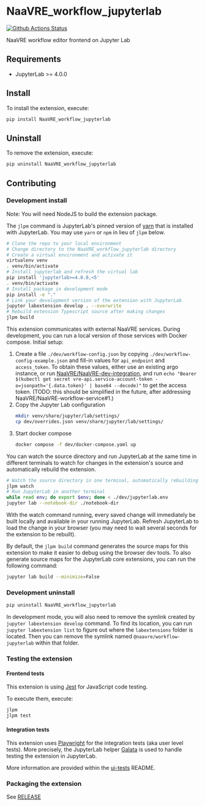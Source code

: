 # NaaVRE_workflow_jupyterlab

[![Github Actions Status](https://github.com/NaaVRE/NaaVRE-workflow-jupyterlab/workflows/Build/badge.svg)](https://github.com/NaaVRE/NaaVRE-workflow-jupyterlab/actions/workflows/build.yml)

NaaVRE workflow editor frontend on Jupyter Lab

## Requirements

- JupyterLab >= 4.0.0

## Install

To install the extension, execute:

```bash
pip install NaaVRE_workflow_jupyterlab
```

## Uninstall

To remove the extension, execute:

```bash
pip uninstall NaaVRE_workflow_jupyterlab
```

## Contributing

### Development install

Note: You will need NodeJS to build the extension package.

The `jlpm` command is JupyterLab's pinned version of
[yarn](https://yarnpkg.com/) that is installed with JupyterLab. You may use
`yarn` or `npm` in lieu of `jlpm` below.

```bash
# Clone the repo to your local environment
# Change directory to the NaaVRE_workflow_jupyterlab directory
# Create a virtual environment and activate it
virtualenv venv
. venv/bin/activate
# Install jupyterlab and refresh the virtual lab
pip install 'jupyterlab>=4.0.0,<5'
. venv/bin/activate
# Install package in development mode
pip install -e "."
# Link your development version of the extension with JupyterLab
jupyter labextension develop . --overwrite
# Rebuild extension Typescript source after making changes
jlpm build
```

This extension communicates with external NaaVRE services. During development, you can run a local version of those services with Docker compose. Initial setup:

1. Create a file `./dev/workflow-config.json` by copying `./dev/workflow-config-example.json` and fill-in values for `api_endpoint` and `access_token`. To obtain these values, either use an existing argo instance, or run [NaaVRE/NaaVRE-dev-integration](https://github.com/NaaVRE/NaaVRE-dev-integration), and run `echo "Bearer $(kubectl get secret vre-api.service-account-token -o=jsonpath='{.data.token}' | base64 --decode)"` to get the access token. (TODO: this should be simplified in the future, after addressing NaaVRE/NaaVRE-workflow-service#1.)
2. Copy the Jupyter Lab configuration
   ```bash
   mkdir venv/share/jupyter/lab/settings/
   cp dev/overrides.json venv/share/jupyter/lab/settings/
   ```
3. Start docker compose
   ```bash
   docker compose -f dev/docker-compose.yaml up
   ```

You can watch the source directory and run JupyterLab at the same time in different terminals to watch for changes in the extension's source and automatically rebuild the extension.

```bash
# Watch the source directory in one terminal, automatically rebuilding when needed
jlpm watch
# Run JupyterLab in another terminal
while read env; do export $env; done < ./dev/jupyterlab.env
jupyter lab --notebook-dir ./notebook-dir
```

With the watch command running, every saved change will immediately be built locally and available in your running JupyterLab. Refresh JupyterLab to load the change in your browser (you may need to wait several seconds for the extension to be rebuilt).

By default, the `jlpm build` command generates the source maps for this extension to make it easier to debug using the browser dev tools. To also generate source maps for the JupyterLab core extensions, you can run the following command:

```bash
jupyter lab build --minimize=False
```

### Development uninstall

```bash
pip uninstall NaaVRE_workflow_jupyterlab
```

In development mode, you will also need to remove the symlink created by `jupyter labextension develop`
command. To find its location, you can run `jupyter labextension list` to figure out where the `labextensions`
folder is located. Then you can remove the symlink named `@naavre/workflow-jupyterlab` within that folder.

### Testing the extension

#### Frontend tests

This extension is using [Jest](https://jestjs.io/) for JavaScript code testing.

To execute them, execute:

```sh
jlpm
jlpm test
```

#### Integration tests

This extension uses [Playwright](https://playwright.dev/docs/intro) for the integration tests (aka user level tests).
More precisely, the JupyterLab helper [Galata](https://github.com/jupyterlab/jupyterlab/tree/master/galata) is used to handle testing the extension in JupyterLab.

More information are provided within the [ui-tests](./ui-tests/README.md) README.

### Packaging the extension

See [RELEASE](RELEASE.md)
